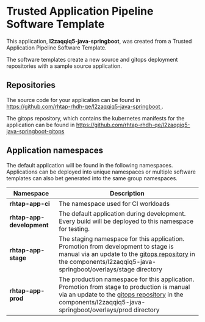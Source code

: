 # Trusted Application Pipeline Software Template

This application, **l2zaqqiq5-java-springboot**, was created from a Trusted Application Pipeline Software Template.

The software templates create a new source and gitops deployment repositories with a sample source application. 

## Repositories

The source code for your application can be found in [https://github.com/rhtap-rhdh-qe/l2zaqqiq5-java-springboot ](https://github.com/rhtap-rhdh-qe/l2zaqqiq5-java-springboot ).
 
The gitops repository, which contains the kubernetes manifests for the application can be found in 
[https://github.com/rhtap-rhdh-qe/l2zaqqiq5-java-springboot-gitops ](https://github.com/rhtap-rhdh-qe/l2zaqqiq5-java-springboot-gitops ) 

## Application namespaces 

The default application will be found in the following namespaces. Applications can be deployed into unique namespaces or multiple software templates can also bet generated into the same group namespaces.  

|  Namespace   |  Description   |  
| -------- | -------- |
| **rhtap-app-ci** | The namespace used for CI workloads |
| **rhtap-app-development** | The default application during development. Every build will be deployed to this namespace for testing. |
| **rhtap-app-stage** | The staging namespace for this application. Promotion from development to stage is manual via an update to the [gitops repository](https://github.com/rhtap-rhdh-qe/l2zaqqiq5-java-springboot-gitops ) in the components/l2zaqqiq5-java-springboot/overlays/stage directory |
| **rhtap-app-prod** | The production namespace for this application. Promotion from stage to production is manual via an update to the [gitops repository](https://github.com/rhtap-rhdh-qe/l2zaqqiq5-java-springboot-gitops ) in the components/l2zaqqiq5-java-springboot/overlays/prod directory |